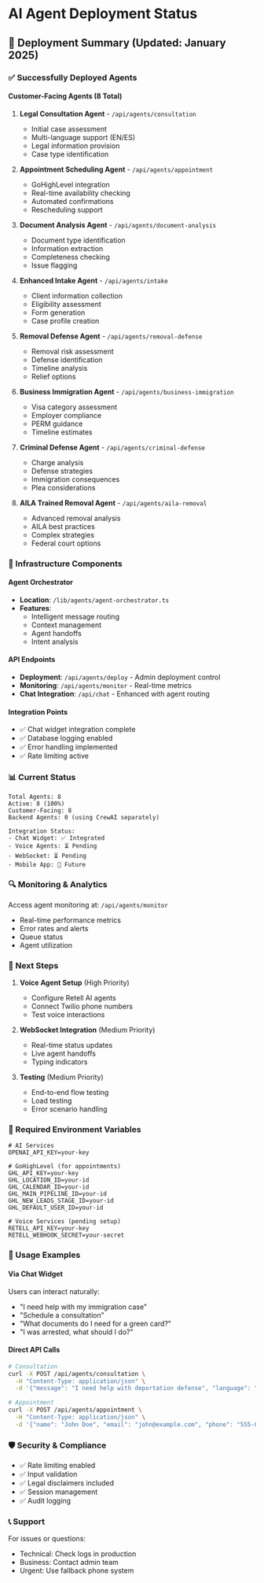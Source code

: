 # AI Agent Deployment Status

## 🚀 Deployment Summary (Updated: January 2025)

### ✅ Successfully Deployed Agents

#### Customer-Facing Agents (8 Total)

1. **Legal Consultation Agent** - `/api/agents/consultation`

   - Initial case assessment
   - Multi-language support (EN/ES)
   - Legal information provision
   - Case type identification

2. **Appointment Scheduling Agent** - `/api/agents/appointment`

   - GoHighLevel integration
   - Real-time availability checking
   - Automated confirmations
   - Rescheduling support

3. **Document Analysis Agent** - `/api/agents/document-analysis`

   - Document type identification
   - Information extraction
   - Completeness checking
   - Issue flagging

4. **Enhanced Intake Agent** - `/api/agents/intake`

   - Client information collection
   - Eligibility assessment
   - Form generation
   - Case profile creation

5. **Removal Defense Agent** - `/api/agents/removal-defense`

   - Removal risk assessment
   - Defense identification
   - Timeline analysis
   - Relief options

6. **Business Immigration Agent** - `/api/agents/business-immigration`

   - Visa category assessment
   - Employer compliance
   - PERM guidance
   - Timeline estimates

7. **Criminal Defense Agent** - `/api/agents/criminal-defense`

   - Charge analysis
   - Defense strategies
   - Immigration consequences
   - Plea considerations

8. **AILA Trained Removal Agent** - `/api/agents/aila-removal`
   - Advanced removal analysis
   - AILA best practices
   - Complex strategies
   - Federal court options

### 🔧 Infrastructure Components

#### Agent Orchestrator

- **Location**: `/lib/agents/agent-orchestrator.ts`
- **Features**:
  - Intelligent message routing
  - Context management
  - Agent handoffs
  - Intent analysis

#### API Endpoints

- **Deployment**: `/api/agents/deploy` - Admin deployment control
- **Monitoring**: `/api/agents/monitor` - Real-time metrics
- **Chat Integration**: `/api/chat` - Enhanced with agent routing

#### Integration Points

- ✅ Chat widget integration complete
- ✅ Database logging enabled
- ✅ Error handling implemented
- ✅ Rate limiting active

### 📊 Current Status

```
Total Agents: 8
Active: 8 (100%)
Customer-Facing: 8
Backend Agents: 0 (using CrewAI separately)

Integration Status:
- Chat Widget: ✅ Integrated
- Voice Agents: ⏳ Pending
- WebSocket: ⏳ Pending
- Mobile App: 🔲 Future
```

### 🔍 Monitoring & Analytics

Access agent monitoring at: `/api/agents/monitor`

- Real-time performance metrics
- Error rates and alerts
- Queue status
- Agent utilization

### 🚦 Next Steps

1. **Voice Agent Setup** (High Priority)

   - Configure Retell AI agents
   - Connect Twilio phone numbers
   - Test voice interactions

2. **WebSocket Integration** (Medium Priority)

   - Real-time status updates
   - Live agent handoffs
   - Typing indicators

3. **Testing** (Medium Priority)
   - End-to-end flow testing
   - Load testing
   - Error scenario handling

### 🔑 Required Environment Variables

```env
# AI Services
OPENAI_API_KEY=your-key

# GoHighLevel (for appointments)
GHL_API_KEY=your-key
GHL_LOCATION_ID=your-id
GHL_CALENDAR_ID=your-id
GHL_MAIN_PIPELINE_ID=your-id
GHL_NEW_LEADS_STAGE_ID=your-id
GHL_DEFAULT_USER_ID=your-id

# Voice Services (pending setup)
RETELL_API_KEY=your-key
RETELL_WEBHOOK_SECRET=your-secret
```

### 📝 Usage Examples

#### Via Chat Widget

Users can interact naturally:

- "I need help with my immigration case"
- "Schedule a consultation"
- "What documents do I need for a green card?"
- "I was arrested, what should I do?"

#### Direct API Calls

```bash
# Consultation
curl -X POST /api/agents/consultation \
  -H "Content-Type: application/json" \
  -d '{"message": "I need help with deportation defense", "language": "en"}'

# Appointment
curl -X POST /api/agents/appointment \
  -H "Content-Type: application/json" \
  -d '{"name": "John Doe", "email": "john@example.com", "phone": "555-0123", "consultationType": "immigration"}'
```

### 🛡️ Security & Compliance

- ✅ Rate limiting enabled
- ✅ Input validation
- ✅ Legal disclaimers included
- ✅ Session management
- ✅ Audit logging

### 📞 Support

For issues or questions:

- Technical: Check logs in production
- Business: Contact admin team
- Urgent: Use fallback phone system
